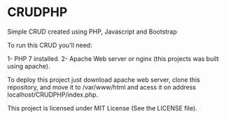 # CRUDPHP
Simple CRUD created using PHP, Javascript and Bootstrap


To run this CRUD you'll need:

1- PHP 7 installed.
2- Apache Web server or nginx (this projects was built using apache).

To deploy this project just download apache web server, clone this repository, and move it to /var/www/html and acess it on address localhost/CRUDPHP/index.php.


This project is licensed under MIT License (See the LICENSE file).

